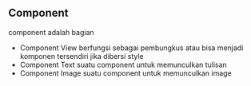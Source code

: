 ## Component
component adalah bagian

* Component View
berfungsi sebagai pembungkus atau bisa menjadi komponen tersendiri jika dibersi style
* Component Text
suatu component untuk memunculkan tulisan
* Component Image
suatu component untuk memunculkan image

